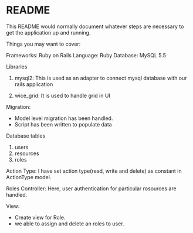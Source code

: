 # README

This README would normally document whatever steps are necessary to get the
application up and running.

Things you may want to cover:

Frameworks: Ruby on Rails 
Language: Ruby 
Database: MySQL 5.5

Libraries

1. mysql2:
      This is used as an adapter to connect mysql database with our rails application

2. wice_grid:
     It is used to handle grid in UI

Migration:
  * Model level migration has been handled.
  * Script has been written to populate data

Database tables
1. users
2. resources
3. roles

Action Type:
  I have set action type(read, write and delete) as constant in ActionType model.

Roles Controller:
  Here, user authentication for particular rosources are handled.

View:
  * Create view for Role.
  * we able to assign and delete an roles to user.